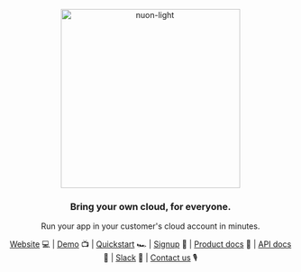 <p align="center">
  <a href="https://www.nuon.co">
    <picture>
      <source
        media="(prefers-color-scheme: dark)"
        srcset="https://raw.githubusercontent.com/nuonco/nuonco/main/images/nuon_white.svg">
      <img alt="nuon-light"
           src="https://raw.githubusercontent.com/nuonco/nuonco/main/images/nuon_white.svg"
           width="318px"
           alt="Nuon logo" />
    </picture>
  </a>
</p>
<h3 align="center">Bring your own cloud, for everyone.</h3>
<p align="center">Run your app in your customer's cloud account in minutes.</p>

<p align="center">
<a href="https://www.nuon.co">Website</a> 💻
|
<a href="https://www.loom.com/share/aec62b468f9747c59ed5c30c79d473c4">Demo</a> 📺
|
<a href="https://github.com/nuonco/quickstart">Quickstart</a> 🏎
|
<a href="https://app.nuon.co">Signup</a> 🚀
|
<a href="https://docs.nuon.co">Product docs</a> 📗
|
<a href="https://ctl.prod.nuon.co/docs/index.html">API docs</a> 📘
|
<a href="https://join.slack.com/t/nuoncommunity/shared_invite/zt-1q323vw9z-C8ztRP~HfWjZx6AXi50VRA">Slack</a> 💬
|
<a href="mailto:hello@nuon.co">Contact us</a> 🎙
</p>
